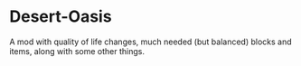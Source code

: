 # Desert-Oasis
A mod with quality of life changes, much needed (but balanced) blocks and items, along with some other things.
